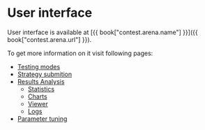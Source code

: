 # User interface

User interface is available at [{{ book["contest.arena.name"] }}]({{ book["contest.arena.url"] }}).

To get more information on it visit following pages:

- [Testing modes](modes.md)
- [Strategy submition](submit.md)
- [Results Analysis](analysis/README.md)
  - [Statistics](analysis/stats.md)
  - [Charts](analysis/charts.md)
  - [Viewer](analysis/viewer.md)
  - [Logs](analysis/logs.md)
- [Parameter tuning](params.md)
